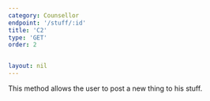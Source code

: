 ```yaml
---
category: Counsellor
endpoint: '/stuff/:id'
title: 'C2'
type: 'GET'
order: 2


layout: nil
---
```



This method allows the user to post a new thing to his stuff.

